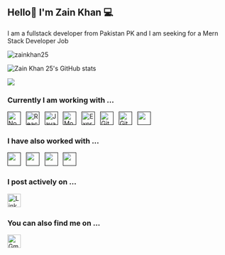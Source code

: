 ## Hello👋 I'm Zain Khan ‍💻

I am a fullstack developer from Pakistan PK and I am seeking for a Mern Stack Developer Job

<p align="left"> <img src="https://komarev.com/ghpvc/?username=zainkhan25&label=Profile%20views&color=0e75b6&style=flat" alt="zainkhan25" /> </p>

![Zain Khan 25's GitHub stats](https://github-readme-stats.vercel.app/api?username=zainkhan25&show_icons=true&bg_color=00000000)
<p><img align="center" src="http://github-readme-streak-stats.herokuapp.com?user=zainkhan25&theme=dark&background=000000"/></p>



### Currently I am working with ...

<a href="" target="_blank" title="Node.js" rel="noreferrer"><img src="https://www.vectorlogo.zone/logos/nodejs/nodejs-icon.svg" alt="Node.js" width="30" height="30"/></a>&nbsp;&nbsp;
<a href="" target="_blank" title="ReactJS" rel="noreferrer"><img src="https://www.vectorlogo.zone/logos/reactjs/reactjs-icon.svg" alt="ReactJS" width="30" height="30"/></a>&nbsp;&nbsp;
<a href="" target="_blank" title="JavaScript" rel="noreferrer"><img src="https://www.freepnglogos.com/uploads/javascript-png/javascript-vector-logo-yellow-png-transparent-javascript-vector-12.png" alt="JavaScript" width="30" height="30"/></a>&nbsp;&nbsp;
<a href="" target="_blank" title="MongoDB" rel="noreferrer"><img src="https://www.vectorlogo.zone/logos/mongodb/mongodb-icon.svg" alt="Mongo" width="30" height="30"/></a>&nbsp;&nbsp;
<a href="" target="_blank" title="ExpressJs" rel="noreferrer"><img src="https://ajeetchaulagain.com/static/7cb4af597964b0911fe71cb2f8148d64/87351/express-js.png" alt="ExpressJS" width="30" height="30"/></a>&nbsp;&nbsp;
<a href="" target="_blank" title="Git" rel="noreferrer"><img src="https://www.vectorlogo.zone/logos/git-scm/git-scm-icon.svg" alt="Git" width="30" height="30"/></a>&nbsp;&nbsp;
<a href="" target="_blank" title="GitHub" rel="noreferrer"><img src="https://www.vectorlogo.zone/logos/github/github-tile.svg" alt="GitHub" width="30" height="30"/></a>&nbsp;&nbsp;
<a href="" title="Postman" target="_blank" rel="noreferrer"><img src="https://www.vectorlogo.zone/logos/getpostman/getpostman-icon.svg" alt="" width="30" height="30"/></a>&nbsp;&nbsp;

### I have also worked with ...


<a href="" title="HTML" target="_blank" rel="noreferrer"><img src="https://www.vectorlogo.zone/logos/w3_html5/w3_html5-icon.svg" alt="" width="30" height="30"/></a>&nbsp;&nbsp;
<a href="" title="CSS" target="_blank" rel="noreferrer"><img src="https://www.vectorlogo.zone/logos/w3_css/w3_css-icon.svg" alt="" width="30" height="30"/></a>&nbsp;&nbsp;
<a href="" title="BOOTSTRAP" target="_blank" rel="noreferrer"><img src="https://www.vectorlogo.zone/logos/getbootstrap/getbootstrap-icon.svg" alt="" width="30" height="30"/></a>&nbsp;&nbsp;
<a href="" title="FIREBASE" target="_blank" rel="noreferrer"><img src="https://www.vectorlogo.zone/logos/firebase/firebase-icon.svg" alt="" width="30" height="30"/></a>&nbsp;&nbsp;


### I post actively on ...

<a href="https://www.linkedin.com/in/zain-khan-officia/" title="Zain Khan" target="_blank" rel="noreferrer"><img src="https://www.vectorlogo.zone/logos/linkedin/linkedin-tile.svg" alt="LinkedIn" width="30" height="30"/></a>&nbsp;&nbsp;

### You can also find me on ...

<a href="mailto:zainarfeen87@gmail.com" target="_blank" title="zainarfeen87@gmail.com" rel="noreferrer"><img src="https://www.vectorlogo.zone/logos/gmail/gmail-tile.svg" alt="Gmail" width="30" height="30"/></a>
